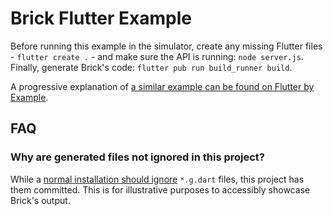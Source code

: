 # Brick Flutter Example

Before running this example in the simulator, create any missing Flutter files - `flutter create .` - and make sure the API is running: `node server.js`. Finally, generate Brick's code: `flutter pub run build_runner build`.

A progressive explanation of [a similar example can be found on Flutter by Example](http://www.flutterbyexample.com/#/posts/2_adding_a_repository).

## FAQ

### Why are generated files not ignored in this project?

While a [normal installation should ignore](https://github.com/GetDutchie/brick#recommended-but-optional) `*.g.dart` files, this project has them committed. This is for illustrative purposes to accessibly showcase Brick's output.
